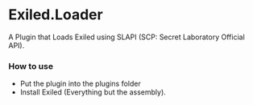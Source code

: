 # Exiled.Loader
A Plugin that Loads Exiled using SLAPI (SCP: Secret Laboratory Official API).

### How to use

- Put the plugin into the plugins folder
- Install Exiled (Everything but the assembly).
